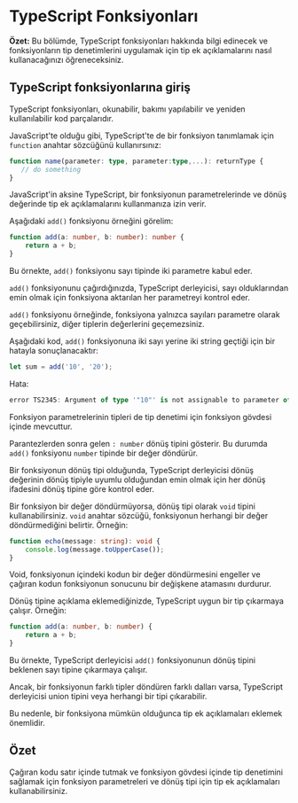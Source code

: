 # TypeScript Fonksiyonları

**Özet:** Bu bölümde, TypeScript fonksiyonları hakkında bilgi edinecek ve fonksiyonların tip denetimlerini uygulamak için tip ek açıklamalarını nasıl kullanacağınızı öğreneceksiniz.

## TypeScript fonksiyonlarına giriş

TypeScript fonksiyonları, okunabilir, bakımı yapılabilir ve yeniden kullanılabilir kod parçalarıdır.

JavaScript'te olduğu gibi, TypeScript'te de bir fonksiyon tanımlamak için `function` anahtar sözcüğünü kullanırsınız:

```ts
function name(parameter: type, parameter:type,...): returnType {
   // do something
}
```

JavaScript'in aksine TypeScript, bir fonksiyonun parametrelerinde ve dönüş değerinde tip ek açıklamalarını kullanmanıza izin verir.

Aşağıdaki `add()` fonksiyonu örneğini görelim:

```ts
function add(a: number, b: number): number {
    return a + b;
}
```

Bu örnekte, `add()` fonksiyonu sayı tipinde iki parametre kabul eder.

`add()` fonksiyonunu çağırdığınızda, TypeScript derleyicisi, sayı olduklarından emin olmak için fonksiyona aktarılan her parametreyi kontrol eder.

`add()` fonksiyonu örneğinde, fonksiyona yalnızca sayıları parametre olarak geçebilirsiniz, diğer tiplerin değerlerini geçemezsiniz.

Aşağıdaki kod, `add()` fonksiyonuna iki sayı yerine iki string geçtiği için bir hatayla sonuçlanacaktır:

```ts
let sum = add('10', '20');
```

Hata:

```ts
error TS2345: Argument of type '"10"' is not assignable to parameter of type 'number'
```

Fonksiyon parametrelerinin tipleri de tip denetimi için fonksiyon gövdesi içinde mevcuttur.

Parantezlerden sonra gelen `: number` dönüş tipini gösterir. Bu durumda `add()` fonksiyonu `number` tipinde bir değer döndürür.

Bir fonksiyonun dönüş tipi olduğunda, TypeScript derleyicisi dönüş değerinin dönüş tipiyle uyumlu olduğundan emin olmak için her dönüş ifadesini dönüş tipine göre kontrol eder.

Bir fonksiyon bir değer döndürmüyorsa, dönüş tipi olarak `void` tipini kullanabilirsiniz. `void` anahtar sözcüğü, fonksiyonun herhangi bir değer döndürmediğini belirtir. Örneğin:

```ts
function echo(message: string): void {
    console.log(message.toUpperCase());
}
```

Void, fonksiyonun içindeki kodun bir değer döndürmesini engeller ve çağıran kodun fonksiyonun sonucunu bir değişkene atamasını durdurur.

Dönüş tipine açıklama eklemediğinizde, TypeScript uygun bir tip çıkarmaya çalışır. Örneğin:

```ts
function add(a: number, b: number) {
    return a + b;
}
```

Bu örnekte, TypeScript derleyicisi `add()` fonksiyonunun dönüş tipini beklenen sayı tipine çıkarmaya çalışır.

Ancak, bir fonksiyonun farklı tipler döndüren farklı dalları varsa, TypeScript derleyicisi union tipini veya herhangi bir tipi çıkarabilir.

Bu nedenle, bir fonksiyona mümkün olduğunca tip ek açıklamaları eklemek önemlidir.

## Özet

Çağıran kodu satır içinde tutmak ve fonksiyon gövdesi içinde tip denetimini sağlamak için fonksiyon parametreleri ve dönüş tipi için tip ek açıklamaları kullanabilirsiniz.
